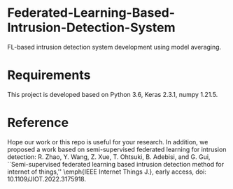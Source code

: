# Federated-Learning-Based-Intrusion-Detection-System
FL-based intrusion detection system development using model averaging.

# Requirements
This project is developed based on Python 3.6, Keras 2.3.1, numpy 1.21.5.

# Reference
Hope our work or this repo is useful for your research. In addition, we proposed a work based on semi-supervised federated learning for intrusion detection:
R. Zhao, Y. Wang, Z. Xue, T. Ohtsuki, B. Adebisi, and G. Gui, ``Semi-supervised federated learning based intrusion detection method for internet of things,'' \emph{IEEE Internet Things J.}, early access, doi: 10.1109/JIOT.2022.3175918.

